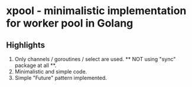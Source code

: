 # xpool - minimalistic implementation for worker pool in Golang

## Highlights 

1. Only channels / goroutines / select are used. ** NOT using "sync" package at all **.
2. Minimalistic and simple code.
3. Simple "Future" pattern implemented.
